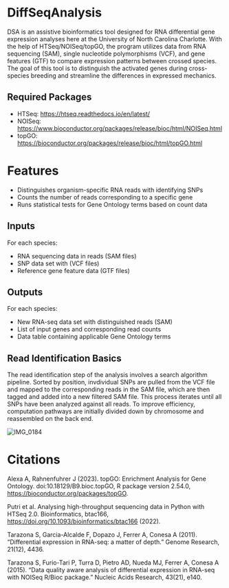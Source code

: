 # DiffSeqAnalysis

DSA is an assistive bioinformatics tool designed for RNA differential gene expression analyses here at the University of North Carolina Charlotte. With the help of HTSeq/NOISeq/topGO, the program utilizes data from RNA sequencing (SAM), single nucleotide polymorphisms (VCF), and gene features (GTF) to compare expression patterns between crossed species. The goal of this tool is to distinguish the activated genes during cross-species breeding and streamline the differences in expressed mechanics.

## Required Packages

- HTSeq: https://htseq.readthedocs.io/en/latest/
- NOISeq: https://www.bioconductor.org/packages/release/bioc/html/NOISeq.html
- topGO: https://bioconductor.org/packages/release/bioc/html/topGO.html

# Features

- Distinguishes organism-specific RNA reads with identifying SNPs
- Counts the number of reads corresponding to a specific gene
- Runs statistical tests for Gene Ontology terms based on count data

## Inputs

For each species:
- RNA sequencing data in reads (SAM files)
- SNP data set with (VCF files)
- Reference gene feature data (GTF files)

## Outputs

For each species:
- New RNA-seq data set with distinguished reads (SAM)
- List of input genes and corresponding read counts
- Data table containing applicable Gene Ontology terms

## Read Identification Basics

The read identification step of the analysis involves a search algorithm pipeline. Sorted by position, invdividual SNPs are pulled from the VCF file and mapped to the corresponding reads in the SAM file, which are then tagged and added into a new filtered SAM file. This process iterates until all SNPs have been analyzed against all reads. To improve efficiency, computation pathways are initially divided down by chromosome and reassembled on the back end.

![IMG_0184](https://github.com/jchenprogramming/Bioinformatics/assets/157077133/9aa9500f-4037-44d9-8d38-b4179e4ad725)

# Citations

Alexa A, Rahnenfuhrer J (2023). topGO: Enrichment Analysis for Gene Ontology. doi:10.18129/B9.bioc.topGO, R package version 2.54.0, https://bioconductor.org/packages/topGO.

Putri et al. Analysing high-throughput sequencing data in Python with HTSeq 2.0. Bioinformatics, btac166, https://doi.org/10.1093/bioinformatics/btac166 (2022).

Tarazona S, Garcia-Alcalde F, Dopazo J, Ferrer A, Conesa A (2011). “Differential expression in RNA-seq: a matter of depth.” Genome Research, 21(12), 4436.

Tarazona S, Furio-Tari P, Turra D, Pietro AD, Nueda MJ, Ferrer A, Conesa A (2015). “Data quality aware analysis of differential expression in RNA-seq with NOISeq R/Bioc package.” Nucleic Acids Research, 43(21), e140.
